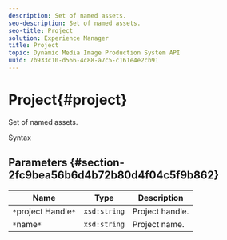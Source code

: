 ```yaml
---
description: Set of named assets.
seo-description: Set of named assets.
seo-title: Project
solution: Experience Manager
title: Project
topic: Dynamic Media Image Production System API
uuid: 7b933c10-d566-4c88-a7c5-c161e4e2cb91
---
```


# Project{#project}

Set of named assets.

 Syntax 

## Parameters {#section-2fc9bea56b6d4b72b80d4f04c5f9b862}

|  Name  | Type  | Description  |
|---|---|---|
|  `*`project Handle`*`  | `xsd:string`  | Project handle.  |
|  `*`name`*`  | `xsd:string`  | Project name.  |


